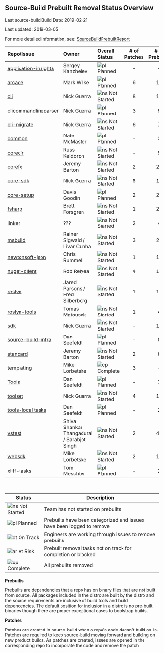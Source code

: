 ## Source-Build Prebuilt Removal Status Overview

Last source-build Build Date: 2019-02-21

Last updated: 2019-03-05

For more detailed information, see: [SourceBuildPrebuiltReport](https://msit.powerbi.com/groups/dc6359c5-e96a-44ce-9d86-0af7fab1c15e/dashboards/73f852d5-4ca7-45d7-8e5c-977c2da3b11c/reports/64e989dd-8072-4d84-8268-140bde0cbc7d/ReportSection4ba78a029c61708d6808)

| Repo/Issue | Owner | Overall Status | # of Patches | # of Prebuilts | Comments |
| :--- | :--- | :--- |  :---: | :---: | --- |
| [application-insights][900] | Sergey Kanzhelev | ![pl] Planned | - | 4 |
| [arcade][970] | Mark Wilke | ![pl] Planned | 6 | 15 |
| [cli][880] | Nick Guerra | ![ns] Not Started | 8 | 19 |
| [clicommandlineparser][976] | Nick Guerra | ![pl] Planned | 3 | 5 |
| [cli-migrate][881] | Nick Guerra | ![ns] Not Started | 6 | 7 |
| [common][882] | Nate McMaster | ![pl] Planned | - | 3 |
| [coreclr][883] | Russ Keldorph | ![ns] Not Started | - | 9 |
| [corefx][884] | Jeremy Barton | ![ns] Not Started | 2 | 24 |
| [core-sdk][972] | Nick Guerra | ![ns] Not Started | 5 | 11 |
| [core-setup][885] | Davis Goodin | ![pl] Planned | 2 | 25 |
| [fsharp][886] | Brett Forsgren | ![ns] Not Started | 1 | 23 |
| [linker][887] | ??? | ![ns] Not Started | 2 | 4 |
| [msbuild][888] | Rainer Sigwald / Livar Cunha | ![ns] Not Started | 3 | 23 |
| [newtonsoft-json][889] | Chris Rummel | ![ns] Not Started | 1 | 14 |
| [nuget-client][890] | Rob Relyea | ![ns] Not Started | 4 | 10 |
| [roslyn][891] | Jared Parsons / Fred Silberberg | ![ns] Not Started | 1 | 18 |
| [roslyn-tools][892] | Tomas Matousek | ![ns] Not Started | 1 | 4 |
| [sdk][893] | Nick Guerra | ![ns] Not Started | - | 10 |
| [source-build-infra][975] | Dan Seefeldt | ![pl] Planned | - | 8 |
| [standard][894] | Jeremy Barton | ![ns] Not Started | 2 | 6 |
| templating | Mike Lorbetske | ![cp] Complete | 3 | - |
| [Tools][974] | Dan Seefeldt | ![pl] Planned | - | 7 |
| [toolset][973] | Nick Guerra | ![ns] Not Started | 4 | 12 |
| [tools-local tasks][971] | Dan Seefeldt | ![pl] Planned | - | 2 |
| [vstest][896] | Shiva Shankar Thangadurai / Sarabjot Singh | ![ns] Not Started | 2 | 41 |
| [websdk][897] | Mike Lorbetske | ![ns] Not Started | 2 | 10 |
| [xliff-tasks][899] | Tom Meschter | ![pl] Planned | - | 2 |

<br/>

| Status   | Description |
| -------- | ----------- |
| ![ns] Not Started | Team has not started on prebuilts |
| ![pl] Planned | Prebuilts have been categorized and issues have been logged to remove |
| ![ot] On Track | Engineers are working through issues to remove prebuilts |
| ![ar] At Risk  | Prebuilt removal tasks not on track for completion or blocked |
| ![cp] Complete | All prebuilts removed |

[ns]: https://img.icons8.com/office/16/000000/medium-risk.png
[pl]: https://img.icons8.com/office/16/000000/gantt-chart.png
[ot]: https://img.icons8.com/office/16/000000/gps-device.png
[ar]: https://img.icons8.com/office/16/000000/high-risk.png
[cp]: https://img.icons8.com/office/16/000000/checked.png

[startOfIssuesList]: https://dummy
[900]: https://github.com/dotnet/source-build/issues/900
[970]: https://github.com/dotnet/source-build/issues/970
[880]: https://github.com/dotnet/source-build/issues/880
[881]: https://github.com/dotnet/source-build/issues/881
[976]: https://github.com/dotnet/source-build/issues/976
[882]: https://github.com/dotnet/source-build/issues/882
[883]: https://github.com/dotnet/source-build/issues/883
[884]: https://github.com/dotnet/source-build/issues/884
[972]: https://github.com/dotnet/source-build/issues/972
[885]: https://github.com/dotnet/source-build/issues/885
[886]: https://github.com/dotnet/source-build/issues/886
[887]: https://github.com/dotnet/source-build/issues/887
[888]: https://github.com/dotnet/source-build/issues/888
[889]: https://github.com/dotnet/source-build/issues/889
[890]: https://github.com/dotnet/source-build/issues/890
[891]: https://github.com/dotnet/source-build/issues/891
[892]: https://github.com/dotnet/source-build/issues/892
[893]: https://github.com/dotnet/source-build/issues/893
[894]: https://github.com/dotnet/source-build/issues/894
[975]: https://github.com/dotnet/source-build/issues/975
[971]: https://github.com/dotnet/source-build/issues/971
[973]: https://github.com/dotnet/source-build/issues/973
[974]: https://github.com/dotnet/source-build/issues/974
[896]: https://github.com/dotnet/source-build/issues/896
[897]: https://github.com/dotnet/source-build/issues/897
[899]: https://github.com/dotnet/source-build/issues/899

**Prebuilts**

Prebuilts are dependencies that a repo has on binary files that are not built from source.  All packages included in the distro are built by the distro and the source requirements are inclusive of build tools and build dependencies. The default position for inclusion in a distro is no pre-built binaries though there are proper exceptional cases to bootstrap builds.

**Patches**

Patches are created in source-build when a repo's code doesn't build as-is. Patches are required to keep source-build moving forward and building on new product builds. As patches are created, issues are opened in the corresponding repo to incorporate the code and remove the patch